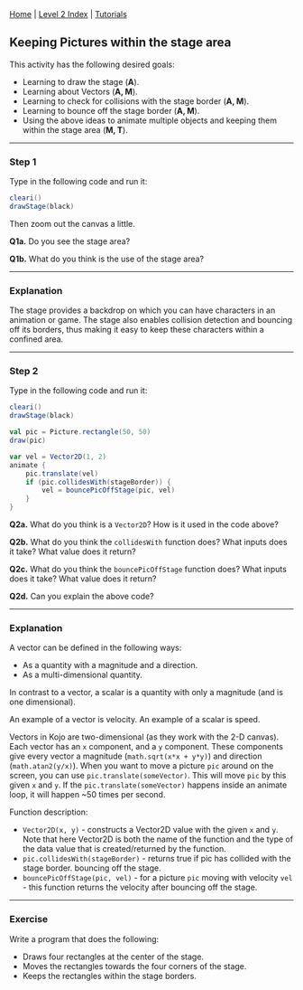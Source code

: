 <div class="nav">
  <a href="../../index.html">Home</a> | <a href="index.html">Level 2 Index</a> | <a href="../../tutorials-index.html">Tutorials</a>
</div>

## Keeping Pictures within the stage area

This activity has the following desired goals:
* Learning to draw the stage (**A**).
* Learning about Vectors (**A, M**).
* Learning to check for collisions with the stage border (**A, M**).
* Learning to bounce off the stage border (**A, M**).
* Using the above ideas to animate multiple objects and keeping them within the stage area (**M, T**).

---

### Step 1

Type in the following code and run it:

```scala
cleari()
drawStage(black)
```

Then zoom out the canvas a little.

**Q1a.** Do you see the stage area?

**Q1b.** What do you think is the use of the stage area?

---

### Explanation

The stage provides a backdrop on which you can have characters in an animation or game. The stage also enables collision detection and bouncing off its borders, thus making it easy to keep these characters within a confined area.

---

### Step 2

Type in the following code and run it:

```scala
cleari()
drawStage(black)

val pic = Picture.rectangle(50, 50)
draw(pic)

var vel = Vector2D(1, 2)
animate {
    pic.translate(vel)
    if (pic.collidesWith(stageBorder)) {
        vel = bouncePicOffStage(pic, vel)
    }
}
```

**Q2a.** What do you think is a `Vector2D`? How is it used in the code above?

**Q2b.** What do you think the `collidesWith` function does? What inputs does it take? What value does it return?

**Q2c.** What do you think the `bouncePicOffStage` function does? What inputs does it take? What value does it return?

**Q2d.** Can you explain the above code?

---

### Explanation

A vector can be defined in the following ways:
* As a quantity with a magnitude and a direction.
* As a multi-dimensional quantity.

In contrast to a vector, a scalar is a quantity with only a magnitude (and is one dimensional).

An example of a vector is velocity. An example of a scalar is speed.

Vectors in Kojo are two-dimensional (as they work with the 2-D canvas). Each vector has an `x` component, and a `y` component. These components give every vector a magnitude (`math.sqrt(x*x + y*y)`) and direction (`math.atan2(y/x)`). When you want to move a picture `pic` around on the screen, you can use `pic.translate(someVector)`. This will move `pic` by this given `x` and `y`. If the `pic.translate(someVector)` happens inside an animate loop, it will happen ~50 times per second.

Function description:

* `Vector2D(x, y)` - constructs a Vector2D value with the given `x` and `y`. Note that here Vector2D is both the name of the function and the type of the data value that is created/returned by the function.
* `pic.collidesWith(stageBorder)` - returns true if pic has collided with the stage border. bouncing off the stage.
* `bouncePicOffStage(pic, vel)` - for a picture `pic` moving with velocity `vel` - this function returns the velocity after bouncing off the stage.

---

### Exercise

Write a program that does the following:
* Draws four rectangles at the center of the stage.
* Moves the rectangles towards the four corners of the stage.
* Keeps the rectangles within the stage borders.

